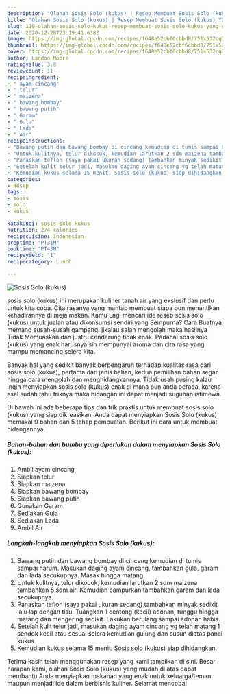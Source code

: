 ```yaml
---
description: "Olahan Sosis Solo (kukus) | Resep Membuat Sosis Solo (kukus) Yang Enak dan Simpel"
title: "Olahan Sosis Solo (kukus) | Resep Membuat Sosis Solo (kukus) Yang Enak dan Simpel"
slug: 119-olahan-sosis-solo-kukus-resep-membuat-sosis-solo-kukus-yang-enak-dan-simpel
date: 2020-12-28T23:19:41.638Z
image: https://img-global.cpcdn.com/recipes/f648e52cbf6cbbd8/751x532cq70/sosis-solo-kukus-foto-resep-utama.jpg
thumbnail: https://img-global.cpcdn.com/recipes/f648e52cbf6cbbd8/751x532cq70/sosis-solo-kukus-foto-resep-utama.jpg
cover: https://img-global.cpcdn.com/recipes/f648e52cbf6cbbd8/751x532cq70/sosis-solo-kukus-foto-resep-utama.jpg
author: Landon Moore
ratingvalue: 3.8
reviewcount: 11
recipeingredient:
- " ayam cincang"
- " telur"
- " maizena"
- " bawang bombay"
- " bawang putih"
- " Garam"
- " Gula"
- " Lada"
- " Air"
recipeinstructions:
- "Bawang putih dan bawang bombay di cincang kemudian di tumis sampai harum. Masukan daging ayam cincang, tambahkan gula, garam dan lada secukupnya. Masak hingga matang."
- "Untuk kulitnya, telur dikocok, kemudian larutkan 2 sdm maizena tambahkan 5 sdm air. Kemudian campurkan tambahkan garam dan lada secukupnya."
- "Panaskan teflon (saya pakai ukuran sedang) tambahkan minyak sedikit lalu lap dengan tisu. Tuangkan 1 centong (kecil) adonan, tunggu hingga matang dan mengering sedikit. Lakukan berulang sampai adonan habis."
- "Setelah kulit telur jadi, masukan daging ayam cincang yg telah matang 1 sendok kecil atau sesuai selera kemudian gulung dan susun diatas panci kukus."
- "Kemudian kukus selama 15 menit. Sosis solo (kukus) siap dihidangkan."
categories:
- Resep
tags:
- sosis
- solo
- kukus

katakunci: sosis solo kukus 
nutrition: 274 calories
recipecuisine: Indonesian
preptime: "PT31M"
cooktime: "PT43M"
recipeyield: "1"
recipecategory: Lunch

---
```



![Sosis Solo (kukus)](https://img-global.cpcdn.com/recipes/f648e52cbf6cbbd8/751x532cq70/sosis-solo-kukus-foto-resep-utama.jpg)


sosis solo (kukus) ini merupakan kuliner tanah air yang ekslusif dan perlu untuk kita coba. Cita rasanya yang mantap membuat siapa pun menantikan kehadirannya di meja makan.
Kamu Lagi mencari ide resep sosis solo (kukus) untuk jualan atau dikonsumsi sendiri yang Sempurna? Cara Buatnya memang susah-susah gampang. jikalau salah mengolah maka hasilnya Tidak Memuaskan dan justru cenderung tidak enak. Padahal sosis solo (kukus) yang enak harusnya sih mempunyai aroma dan cita rasa yang mampu memancing selera kita.



Banyak hal yang sedikit banyak berpengaruh terhadap kualitas rasa dari sosis solo (kukus), pertama dari jenis bahan, kedua pemilihan bahan segar hingga cara mengolah dan menghidangkannya. Tidak usah pusing kalau ingin menyiapkan sosis solo (kukus) enak di mana pun anda berada, karena asal sudah tahu triknya maka hidangan ini dapat menjadi suguhan istimewa.


Di bawah ini ada beberapa tips dan trik praktis untuk membuat sosis solo (kukus) yang siap dikreasikan. Anda dapat menyiapkan Sosis Solo (kukus) memakai 9 bahan dan 5 tahap pembuatan. Berikut ini cara untuk membuat hidangannya.

<!--inarticleads1-->

##### Bahan-bahan dan bumbu yang diperlukan dalam menyiapkan Sosis Solo (kukus):

1. Ambil  ayam cincang
1. Siapkan  telur
1. Siapkan  maizena
1. Siapkan  bawang bombay
1. Siapkan  bawang putih
1. Gunakan  Garam
1. Sediakan  Gula
1. Sediakan  Lada
1. Ambil  Air




<!--inarticleads2-->

##### Langkah-langkah menyiapkan Sosis Solo (kukus):

1. Bawang putih dan bawang bombay di cincang kemudian di tumis sampai harum. Masukan daging ayam cincang, tambahkan gula, garam dan lada secukupnya. Masak hingga matang.
1. Untuk kulitnya, telur dikocok, kemudian larutkan 2 sdm maizena tambahkan 5 sdm air. Kemudian campurkan tambahkan garam dan lada secukupnya.
1. Panaskan teflon (saya pakai ukuran sedang) tambahkan minyak sedikit lalu lap dengan tisu. Tuangkan 1 centong (kecil) adonan, tunggu hingga matang dan mengering sedikit. Lakukan berulang sampai adonan habis.
1. Setelah kulit telur jadi, masukan daging ayam cincang yg telah matang 1 sendok kecil atau sesuai selera kemudian gulung dan susun diatas panci kukus.
1. Kemudian kukus selama 15 menit. Sosis solo (kukus) siap dihidangkan.




Terima kasih telah menggunakan resep yang kami tampilkan di sini. Besar harapan kami, olahan Sosis Solo (kukus) yang mudah di atas dapat membantu Anda menyiapkan makanan yang enak untuk keluarga/teman maupun menjadi ide dalam berbisnis kuliner. Selamat mencoba!
